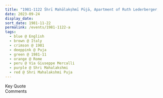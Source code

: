 ```yaml
---
title: "1981-1122 Śhrī Mahālakṣhmī Pūjā, Apartment of Ruth Lederberger, Via Giuseppe Mercalli, 46, Rome, Italy"
date: 2023-09-24
display_date: 
sort_date: 1981-11-22
permalink: /events/1981-1122-a
tags:
  - blue @ English
  - brown @ Italy
  - crimson @ 1981
  - deeppink @ Puja
  - green @ 1981-11
  - orange @ Rome
  - peru @ Via Giuseppe Mercalli
  - purple @ Shri Mahalakshmi
  - red @ Shri Mahalakshmi Puja
---
```


<wave-list>
  <list-title color="green" width="75">Key Quote</list-title>
  <list-item color="BlanchedAlmond"  width="200"></list-item>
  <list-item color="Lavender"></list-item>
  <list-item color="BlanchedAlmond"></list-item>
</wave-list>

<br>

<wave-list>
  <list-title color="green" width="75">Comments</list-title>
  <list-item color="BlanchedAlmond"  width="200"></list-item>
  <list-item color="Lavender"></list-item>
  <list-item color="BlanchedAlmond"></list-item>
</wave-list>